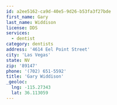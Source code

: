 ```yaml
---
id: a2ee5162-ca9d-40e5-9d26-b53fa3f27bde
first_name: Gary
last_name: Widdison
license: DDS
services:
  - dentist
category: dentists
address: '4614 Eel Point Street'
city: 'Las Vegas'
state: NV
zip: '89147'
phone: '(702) 651-5592'
title: 'Gary Widdison'
_geoloc:
  lng: -115.27343
  lat: 36.113059
---
```

